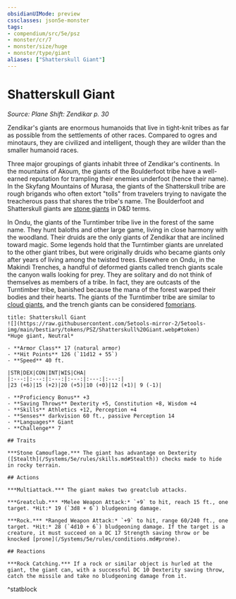 ```yaml
---
obsidianUIMode: preview
cssclasses: json5e-monster
tags:
- compendium/src/5e/psz
- monster/cr/7
- monster/size/huge
- monster/type/giant
aliases: ["Shatterskull Giant"]
---
```

# Shatterskull Giant
*Source: Plane Shift: Zendikar p. 30*  

Zendikar's giants are enormous humanoids that live in tight-knit tribes as far as possible from the settlements of other races. Compared to ogres and minotaurs, they are civilized and intelligent, though they are wilder than the smaller humanoid races.

Three major groupings of giants inhabit three of Zendikar's continents. In the mountains of Akoum, the giants of the Boulderfoot tribe have a well-earned reputation for trampling their enemies underfoot (hence their name). In the Skyfang Mountains of Murasa, the giants of the Shatterskull tribe are rough brigands who often extort "tolls" from travelers trying to navigate the treacherous pass that shares the tribe's name. The Boulderfoot and Shatterskull giants are [stone giants](/Systems/5e/bestiary/giant/stone-giant.md) in D&D terms.

In Ondu, the giants of the Turntimber tribe live in the forest of the same name. They hunt baloths and other large game, living in close harmony with the woodland. Their druids are the only giants of Zendikar that are inclined toward magic. Some legends hold that the Turntimber giants are unrelated to the other giant tribes, but were originally druids who became giants only after years of living among the twisted trees. Elsewhere on Ondu, in the Makindi Trenches, a handful of deformed giants called trench giants scale the canyon walls looking for prey. They are solitary and do not think of themselves as members of a tribe. In fact, they are outcasts of the Turntimber tribe, banished because the mana of the forest warped their bodies and their hearts. The giants of the Turntimber tribe are similar to [cloud giants](/Systems/5e/bestiary/giant/cloud-giant.md), and the trench giants can be considered [fomorians](/Systems/5e/bestiary/giant/fomorian.md).

```ad-statblock
title: Shatterskull Giant
![](https://raw.githubusercontent.com/5etools-mirror-2/5etools-img/main/bestiary/tokens/PSZ/Shatterskull%20Giant.webp#token)
*Huge giant, Neutral*

- **Armor Class** 17 (natural armor)
- **Hit Points** 126 (`11d12 + 55`)
- **Speed** 40 ft.

|STR|DEX|CON|INT|WIS|CHA|
|:---:|:---:|:---:|:---:|:---:|:---:|
|23 (+6)|15 (+2)|20 (+5)|10 (+0)|12 (+1)| 9 (-1)|

- **Proficiency Bonus** +3
- **Saving Throws** Dexterity +5, Constitution +8, Wisdom +4
- **Skills** Athletics +12, Perception +4
- **Senses** darkvision 60 ft., passive Perception 14
- **Languages** Giant
- **Challenge** 7

## Traits

***Stone Camouflage.*** The giant has advantage on Dexterity ([Stealth](/Systems/5e/rules/skills.md#Stealth)) checks made to hide in rocky terrain.

## Actions

***Multiattack.*** The giant makes two greatclub attacks.

***Greatclub.*** *Melee Weapon Attack:* `+9` to hit, reach 15 ft., one target. *Hit:* 19 (`3d8 + 6`) bludgeoning damage.

***Rock.*** *Ranged Weapon Attack:* `+9` to hit, range 60/240 ft., one target. *Hit:* 28 (`4d10 + 6`) bludgeoning damage. If the target is a creature, it must succeed on a DC 17 Strength saving throw or be knocked [prone](/Systems/5e/rules/conditions.md#prone).

## Reactions

***Rock Catching.*** If a rock or similar object is hurled at the giant, the giant can, with a successful DC 10 Dexterity saving throw, catch the missile and take no bludgeoning damage from it.
```
^statblock